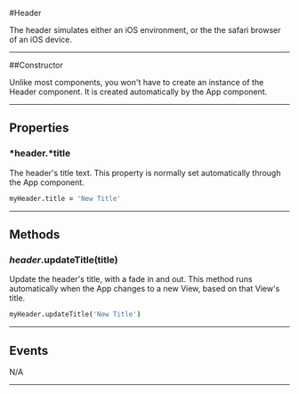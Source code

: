 #Header

The header simulates either an iOS environment, or the the safari browser of an iOS device.

***

##Constructor

Unlike most components, you won't have to create an instance of the Header component. It is created automatically by the App component.

***

## Properties

### *header.*title <string>

The header's title text. This property is normally set automatically through the App component.

```coffeescript
myHeader.title = 'New Title'
```

------

## Methods

### *header*.updateTitle(title)

Update the header's title, with a fade in and out. This method runs automatically when the App changes to a new View, based on that View's title.

```coffeescript
myHeader.updateTitle('New Title')
```

------

## Events

N/A

***